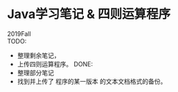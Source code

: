# Java学习笔记 & 四则运算程序
2019Fall  
TODO: 
- 整理剩余笔记，
- 上传四则运算程序。
DONE:
- 整理部分笔记
- 找到并上传了 程序的某一版本 的文本文档格式的备份。